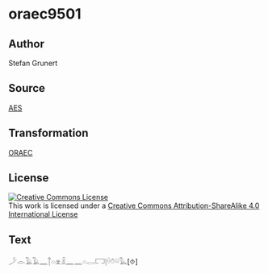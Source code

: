 # oraec9501

## Author

Stefan Grunert

## Source

[AES](https://github.com/simondschweitzer/aes)

## Transformation

[ORAEC](https://oraec.github.io/)

## License

<a rel="license" href="http://creativecommons.org/licenses/by-sa/4.0/"><img alt="Creative Commons License" style="border-width:0" src="https://i.creativecommons.org/l/by-sa/4.0/88x31.png" /></a><br />This work is licensed under a <a rel="license" href="http://creativecommons.org/licenses/by-sa/4.0/">Creative Commons Attribution-ShareAlike 4.0 International License</a>

## Text

𓌳𓁹𓄿𓄿𓈖𓐩𓏏𓁷𓏎𓈖𓈖𓏏𓂋𓉐𓊤𓏐𓏊𓏖𓅓[⯑]<br>

